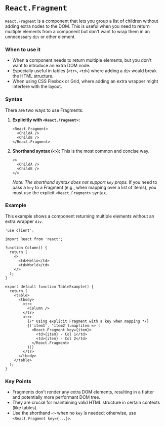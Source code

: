 
# `React.Fragment`

`React.Fragment` is a component that lets you group a list of children without adding extra nodes to the DOM. This is useful when you need to return multiple elements from a component but don't want to wrap them in an unnecessary `div` or other element.

### When to use it
-   When a component needs to return multiple elements, but you don't want to introduce an extra DOM node.
-   Especially useful in tables (`<tr>`, `<td>`) where adding a `div` would break the HTML structure.
-   When using CSS Flexbox or Grid, where adding an extra wrapper might interfere with the layout.

### Syntax

There are two ways to use Fragments:

1.  **Explicitly with `<React.Fragment>`:**
    ```tsx
    <React.Fragment>
      <ChildA />
      <ChildB />
    </React.Fragment>
    ```

2.  **Shorthand syntax (`<>`):** This is the most common and concise way.
    ```tsx
    <>
      <ChildA />
      <ChildB />
    </>
    ```
    *Note: The shorthand syntax does not support `key` props.* If you need to pass a `key` to a Fragment (e.g., when mapping over a list of items), you must use the explicit `<React.Fragment>` syntax.

### Example

This example shows a component returning multiple elements without an extra wrapper `div`.

```tsx
'use client';

import React from 'react';

function Column() {
  return (
    <>
      <td>Hello</td>
      <td>World</td>
    </>
  );
}

export default function TableExample() {
  return (
    <table>
      <tbody>
        <tr>
          <Column />
        </tr>
        <tr>
          {/* Using explicit Fragment with a key when mapping */}
          {['item1', 'item2'].map(item => (
            <React.Fragment key={item}>
              <td>{item} - Col 1</td>
              <td>{item} - Col 2</td>
            </React.Fragment>
          ))}
        </tr>
      </tbody>
    </table>
  );
}
```

### Key Points
-   Fragments don't render any extra DOM elements, resulting in a flatter and potentially more performant DOM tree.
-   They are crucial for maintaining valid HTML structure in certain contexts (like tables).
-   Use the shorthand `<>` when no `key` is needed; otherwise, use `<React.Fragment key={...}>`.
